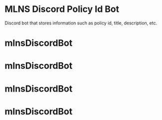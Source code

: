 # MLNS Discord Policy Id Bot

Discord bot that stores information such as policy id, title, description, etc.
# mlnsDiscordBot
# mlnsDiscordBot
# mlnsDiscordBot
# mlnsDiscordBot
